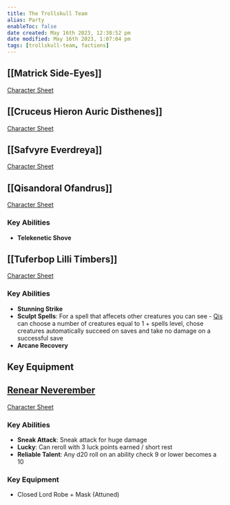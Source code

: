 ```yaml
---
title: The Trollskull Team
alias: Party
enableToc: false
date created: May 16th 2023, 12:38:52 pm
date modified: May 16th 2023, 1:07:04 pm
tags: [trollskull-team, factions]
---
```

## [[Matrick Side-Eyes]]
[Character Sheet](https://www.dndbeyond.com/characters/47957494)

## [[Cruceus Hieron Auric Disthenes]]
[Character Sheet](https://www.dndbeyond.com/characters/29073151)

## [[Safvyre Everdreya]]
[Character Sheet](https://www.dndbeyond.com/characters/28905246)

## [[Qisandoral Ofandrus]]
[Character Sheet](https://www.dndbeyond.com/characters/29207223)
### Key Abilities
- **Telekenetic Shove**

## [[Tuferbop Lilli Timbers]]
[Character Sheet](https://www.dndbeyond.com/characters/29269184)
### Key Abilities
- **Stunning Strike**
- **Sculpt Spells**: For a spell that affecets other creatures you can see - [Qis](Qisandoral%20Ofandrus.md) can choose a number of creatures equal to 1 + spells level, chose creatures automatically succeed on saves and take no damage on a successful save
- **Arcane Recovery**
## Key Equipment

## [Renear Neverember](Renear%20Neverember.md)
[Character Sheet](https://www.dndbeyond.com/characters/52716043)
### Key Abilities
- **Sneak Attack**: Sneak attack for huge damage
- **Lucky**: Can reroll with 3 luck points earned / short rest
- **Reliable Talent**: Any d20 roll on an ability check 9 or lower becomes a 10
### Key Equipment
- Closed Lord Robe + Mask (Attuned)
